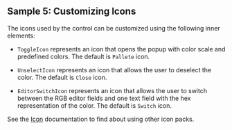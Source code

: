## Sample 5: Customizing Icons

The icons used by the control can be customized using the following inner elements:

* `ToggleIcon` represents an icon that opens the popup with color scale and predefined colors. The default is `Pallete` icon.

* `UnselectIcon` represents an icon that allows the user to deselect the color. The default is `Close` icon.

* `EditorSwitchIcon` represents an icon that allows the user to switch between the RGB editor fields and one text field with the hex representation of the color. The default is `Switch` icon.

See the [Icon](~/controls/businesspack/Icon) documentation to find about using other icon packs.
